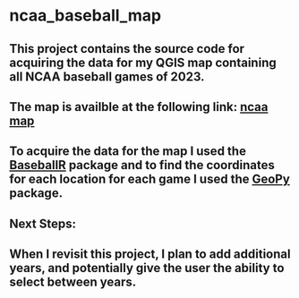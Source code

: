 # ncaa_baseball_map

## This project contains the source code for acquiring the data for my QGIS map containing all NCAA baseball games of 2023.
## The map is availble at the following link: [ncaa map](https://qgiscloud.com/tonyowens/ncaa_baseball_2023/)
## To acquire the data for the map I used the [BaseballR](https://billpetti.github.io/baseballr/) package and to find the coordinates for each location for each game I used the [GeoPy](https://geopy.readthedocs.io/en/stable/) package.

## Next Steps:
## When I revisit this project, I plan to add additional years, and potentially give the user the ability to select between years.
